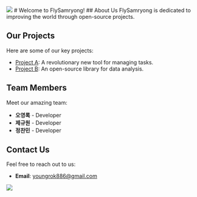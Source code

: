 <img src="https://capsule-render.vercel.app/api?type=waving&color=BDBDC8&height=150&section=header" />
# Welcome to FlySamryong!
## About Us
FlySamryong is dedicated to improving the world through open-source projects.

## Our Projects
Here are some of our key projects:
- [Project A](https://github.com/FlySamryong/project-a): A revolutionary new tool for managing tasks.
- [Project B](https://github.com/FlySamryong/project-b): An open-source library for data analysis.

## Team Members
Meet our amazing team:
- **오영록** - Developer
- **제규원** - Developer
- **정찬민** - Developer

## Contact Us
Feel free to reach out to us:
- **Email**: youngrok886@gmail.com
<img src="https://capsule-render.vercel.app/api?type=waving&color=BDBDC8&height=150&section=footer" />
